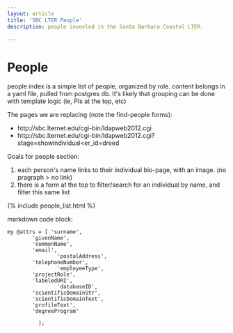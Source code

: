 ```yaml
---
layout: article
title: 'SBC LTER People'
description: people invovled in the Santa Barbara Coastal LTER.

---
```


<h1>People</h1>

<p> people index is a simple list of people, organized by role. content belongs in a yaml file, pulled from postgres db. It's likely that grouping can be done with template logic (ie, PIs at the top, etc)</p>

<p>The pages we are replacing (note the find-people forms):
<ul>
<li>http://sbc.lternet.edu/cgi-bin/ldapweb2012.cgi</li>
<li>http://sbc.lternet.edu/cgi-bin/ldapweb2012.cgi?stage=showindividual&lter_id=dreed</li>
</ul>


<p>Goals for people section:
<ol>
<li> each person's name links to their individual bio-page, with an image. (no pragraph > no link)</li>
<li> there is a form at the top to filter/search for an individual by name, and filter this same list </li>
</ol>
</p>

<div class="row">
    <div class="col-md-7">
        <div id="people" class="internal-link"></div>
        {% include people_list.html %}
    </div>
</div>



markdown code block: 

```
my @attrs = [ 'surname', 
		'givenName', 
		'commonName', 
		'email', 
                'postalAddress',
		'telephoneNumber', 
                'employeeType',
		'projectRole', 
		'labeledURI',
                'databaseID',
		'scientificDomainStr',
		'scientificDomainText',
		'profileText',
		'degreeProgram'
		
	      ];
```



